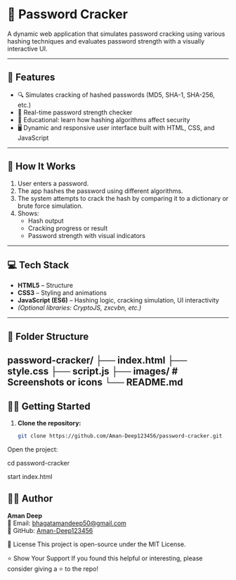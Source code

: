 # 🔐 Password Cracker

A dynamic web application that simulates password cracking using various hashing techniques and evaluates password strength with a visually interactive UI.

---

## 🚀 Features

- 🔍 Simulates cracking of hashed passwords (MD5, SHA-1, SHA-256, etc.)
- 💪 Real-time password strength checker
- 🧠 Educational: learn how hashing algorithms affect security
- 🖥️ Dynamic and responsive user interface built with HTML, CSS, and JavaScript

---

## 🧪 How It Works

1. User enters a password.
2. The app hashes the password using different algorithms.
3. The system attempts to crack the hash by comparing it to a dictionary or brute force simulation.
4. Shows:
   - Hash output
   - Cracking progress or result
   - Password strength with visual indicators

---



## 💻 Tech Stack

- **HTML5** – Structure
- **CSS3** – Styling and animations
- **JavaScript (ES6)** – Hashing logic, cracking simulation, UI interactivity
- *(Optional libraries: CryptoJS, zxcvbn, etc.)*

---

## 📂 Folder Structure

password-cracker/
├── index.html
├── style.css
├── script.js
├── images/ # Screenshots or icons
└── README.md
---

## 🧑‍💻 Getting Started

1. **Clone the repository:**
   ```bash
   git clone https://github.com/Aman-Deep123456/password-cracker.git
Open the project:

cd password-cracker

start index.html


## 🙋‍♂️ Author

**Aman Deep**  
📧 Email: [bhagatamandeep50@gmail.com](mailto:bhagatamandeep50@gmail.com)  
🔗 GitHub: [Aman-Deep123456](https://github.com/Aman-Deep123456)


📝 License
This project is open-source under the MIT License.

⭐️ Show Your Support
If you found this helpful or interesting, please consider giving a ⭐️ to the repo!
